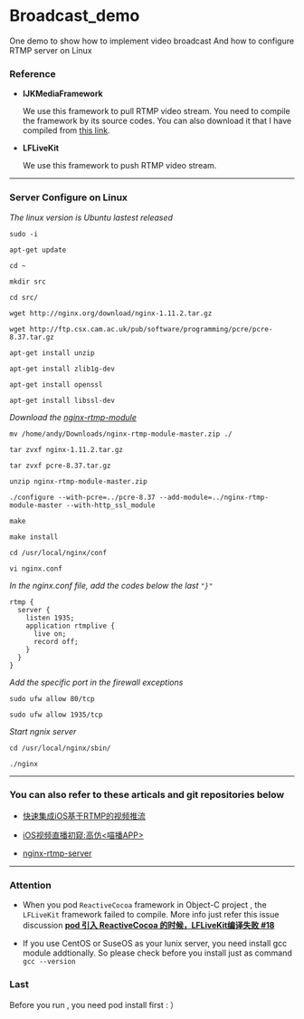 # Broadcast_demo
One demo to show how to implement video broadcast And how to configure RTMP server on Linux

### __Reference__

* __IJKMediaFramework__

  We use this framework to pull RTMP video stream. You need to compile the framework by its source codes. You can also download it that I have compiled from [this link](http://pan.baidu.com/s/1gf9Fajp).

* __LFLiveKit__

  We use this framework to push RTMP video stream.


---

### Server Configure on Linux

_The linux version is Ubuntu lastest released_

`sudo -i`

`apt-get update`

`cd ~`

`mkdir src`

`cd src/`

`wget http://nginx.org/download/nginx-1.11.2.tar.gz`

`wget http://ftp.csx.cam.ac.uk/pub/software/programming/pcre/pcre-8.37.tar.gz`

`apt-get install unzip`

`apt-get install zlib1g-dev`

`apt-get install openssl`

`apt-get install libssl-dev`

_Download the [nginx-rtmp-module](https://github.com/arut/nginx-rtmp-module)_    

`mv /home/andy/Downloads/nginx-rtmp-module-master.zip ./
`

`tar zvxf nginx-1.11.2.tar.gz`

`tar zvxf pcre-8.37.tar.gz`

`unzip nginx-rtmp-module-master.zip`

`./configure --with-pcre=../pcre-8.37 --add-module=../nginx-rtmp-module-master --with-http_ssl_module`

`make`

`make install`

`cd /usr/local/nginx/conf`

`vi nginx.conf`

_In the nginx.conf file, add the codes below the last `"}"`_

    rtmp {
      server {
        listen 1935;
        application rtmplive {
          live on;
          record off;
        }
      }
    }

_Add the specific port in the firewall exceptions_

`sudo ufw allow 80/tcp`

`sudo ufw allow 1935/tcp`

_Start ngnix server_

`cd /usr/local/nginx/sbin/`

`./nginx`

---

### __You can also refer to these articals and git repositories below__

* [快速集成iOS基于RTMP的视频推流](http://www.jianshu.com/p/8ea016b2720e)

* [iOS视频直播初窥:高仿<喵播APP>](http://www.jianshu.com/p/b8db6c142aad)

* [nginx-rtmp-server](https://github.com/loonghere/nginx-rtmp-server)


---

### __Attention__

* When you pod `ReactiveCocoa` framework in Object-C project , the `LFLiveKit` framework failed to compile. More info just refer this issue discussion __[pod 引入 ReactiveCocoa 的时候，LFLiveKit编译失败 #18](https://github.com/LaiFengiOS/LFLiveKit/issues/18)__

* If you use CentOS or SuseOS as your lunix server, you need install gcc module addtionally. So please check before you install just as command `gcc --version`

### __Last__

Before you run , you need pod install first : ）
